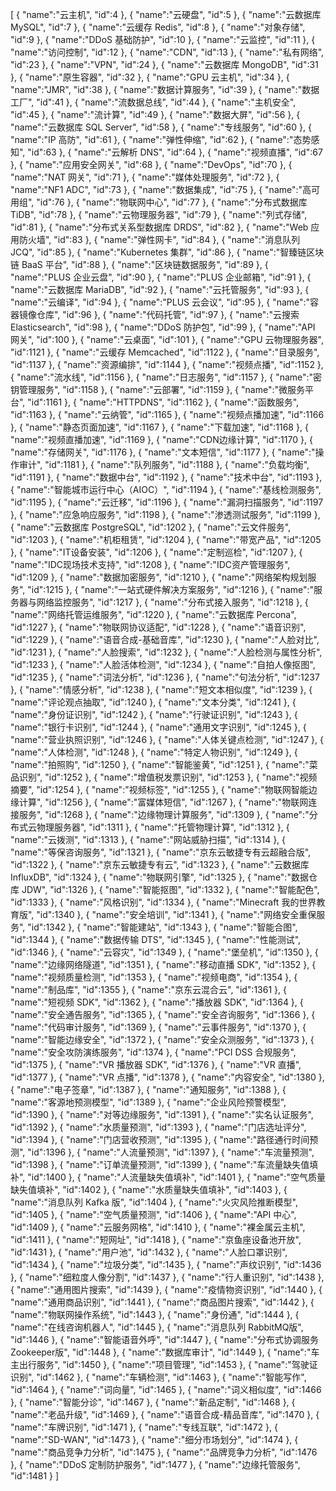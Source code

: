 [
	{
		"name":"云主机",
		"id":4
	},
	{
		"name":"云硬盘",
		"id":5
	},
	{
		"name":"云数据库 MySQL",
		"id":7
	},
	{
		"name":"云缓存 Redis",
		"id":8
	},
	{
		"name":"对象存储",
		"id":9
	},
	{
		"name":"DDoS 基础防护",
		"id":10
	},
	{
		"name":"云监控",
		"id":11
	},
	{
		"name":"访问控制",
		"id":12
	},
	{
		"name":"CDN",
		"id":13
	},
	{
		"name":"私有网络",
		"id":23
	},
	{
		"name":"VPN",
		"id":24
	},
	{
		"name":"云数据库 MongoDB",
		"id":31
	},
	{
		"name":"原生容器",
		"id":32
	},
	{
		"name":"GPU 云主机",
		"id":34
	},
	{
		"name":"JMR",
		"id":38
	},
	{
		"name":"数据计算服务",
		"id":39
	},
	{
		"name":"数据工厂",
		"id":41
	},
	{
		"name":"流数据总线",
		"id":44
	},
	{
		"name":"主机安全",
		"id":45
	},
	{
		"name":"流计算",
		"id":49
	},
	{
		"name":"数据大屏",
		"id":56
	},
	{
		"name":"云数据库 SQL Server",
		"id":58
	},
	{
		"name":"专线服务",
		"id":60
	},
	{
		"name":"IP 高防",
		"id":61
	},
	{
		"name":"弹性伸缩",
		"id":62
	},
	{
		"name":"态势感知",
		"id":63
	},
	{
		"name":"云解析 DNS",
		"id":64
	},
	{
		"name":"视频直播",
		"id":67
	},
	{
		"name":"应用安全网关",
		"id":68
	},
	{
		"name":"DevOps",
		"id":70
	},
	{
		"name":"NAT 网关",
		"id":71
	},
	{
		"name":"媒体处理服务",
		"id":72
	},
	{
		"name":"NF1 ADC",
		"id":73
	},
	{
		"name":"数据集成",
		"id":75
	},
	{
		"name":"高可用组",
		"id":76
	},
	{
		"name":"物联网中心",
		"id":77
	},
	{
		"name":"分布式数据库 TiDB",
		"id":78
	},
	{
		"name":"云物理服务器",
		"id":79
	},
	{
		"name":"列式存储",
		"id":81
	},
	{
		"name":"分布式关系型数据库 DRDS",
		"id":82
	},
	{
		"name":"Web 应用防火墙",
		"id":83
	},
	{
		"name":"弹性网卡",
		"id":84
	},
	{
		"name":"消息队列 JCQ",
		"id":85
	},
	{
		"name":"Kubernetes 集群",
		"id":86
	},
	{
		"name":"智臻链区块链 BaaS 平台",
		"id":88
	},
	{
		"name":"区块链数据服务",
		"id":89
	},
	{
		"name":"PLUS 企业云盘",
		"id":90
	},
	{
		"name":"PLUS 企业邮箱",
		"id":91
	},
	{
		"name":"云数据库 MariaDB",
		"id":92
	},
	{
		"name":"云托管服务",
		"id":93
	},
	{
		"name":"云编译",
		"id":94
	},
	{
		"name":"PLUS 云会议",
		"id":95
	},
	{
		"name":"容器镜像仓库",
		"id":96
	},
	{
		"name":"代码托管",
		"id":97
	},
	{
		"name":"云搜索 Elasticsearch",
		"id":98
	},
	{
		"name":"DDoS 防护包",
		"id":99
	},
	{
		"name":"API 网关",
		"id":100
	},
	{
		"name":"云桌面",
		"id":101
	},
	{
		"name":"GPU 云物理服务器",
		"id":1121
	},
	{
		"name":"云缓存 Memcached",
		"id":1122
	},
	{
		"name":"目录服务",
		"id":1137
	},
	{
		"name":"资源编排",
		"id":1144
	},
	{
		"name":"视频点播",
		"id":1152
	},
	{
		"name":"流水线",
		"id":1156
	},
	{
		"name":"日志服务",
		"id":1157
	},
	{
		"name":"密钥管理服务",
		"id":1158
	},
	{
		"name":"云部署",
		"id":1159
	},
	{
		"name":"微服务平台",
		"id":1161
	},
	{
		"name":"HTTPDNS",
		"id":1162
	},
	{
		"name":"函数服务",
		"id":1163
	},
	{
		"name":"云纳管",
		"id":1165
	},
	{
		"name":"视频点播加速",
		"id":1166
	},
	{
		"name":"静态页面加速",
		"id":1167
	},
	{
		"name":"下载加速",
		"id":1168
	},
	{
		"name":"视频直播加速",
		"id":1169
	},
	{
		"name":"CDN边缘计算",
		"id":1170
	},
	{
		"name":"存储网关",
		"id":1176
	},
	{
		"name":"文本短信",
		"id":1177
	},
	{
		"name":"操作审计",
		"id":1181
	},
	{
		"name":"队列服务",
		"id":1188
	},
	{
		"name":"负载均衡",
		"id":1191
	},
	{
		"name":"数据中台",
		"id":1192
	},
	{
		"name":"技术中台",
		"id":1193
	},
	{
		"name":"智能城市运行中心（AIOC）",
		"id":1194
	},
	{
		"name":"基线检测服务",
		"id":1195
	},
	{
		"name":"云迁移",
		"id":1196
	},
	{
		"name":"漏洞扫描服务",
		"id":1197
	},
	{
		"name":"应急响应服务",
		"id":1198
	},
	{
		"name":"渗透测试服务",
		"id":1199
	},
	{
		"name":"云数据库 PostgreSQL",
		"id":1202
	},
	{
		"name":"云文件服务",
		"id":1203
	},
	{
		"name":"机柜租赁",
		"id":1204
	},
	{
		"name":"带宽产品",
		"id":1205
	},
	{
		"name":"IT设备安装",
		"id":1206
	},
	{
		"name":"定制巡检",
		"id":1207
	},
	{
		"name":"IDC现场技术支持",
		"id":1208
	},
	{
		"name":"IDC资产管理服务",
		"id":1209
	},
	{
		"name":"数据加密服务",
		"id":1210
	},
	{
		"name":"网络架构规划服务",
		"id":1215
	},
	{
		"name":"一站式硬件解决方案服务",
		"id":1216
	},
	{
		"name":"服务器与网络监控服务",
		"id":1217
	},
	{
		"name":"分布式接入服务",
		"id":1218
	},
	{
		"name":"网络托管运维服务",
		"id":1220
	},
	{
		"name":"云数据库 Percona",
		"id":1227
	},
	{
		"name":"物联网协议适配",
		"id":1228
	},
	{
		"name":"语音识别",
		"id":1229
	},
	{
		"name":"语音合成-基础音库",
		"id":1230
	},
	{
		"name":"人脸对比",
		"id":1231
	},
	{
		"name":"人脸搜索",
		"id":1232
	},
	{
		"name":"人脸检测与属性分析",
		"id":1233
	},
	{
		"name":"人脸活体检测",
		"id":1234
	},
	{
		"name":"自拍人像抠图",
		"id":1235
	},
	{
		"name":"词法分析",
		"id":1236
	},
	{
		"name":"句法分析",
		"id":1237
	},
	{
		"name":"情感分析",
		"id":1238
	},
	{
		"name":"短文本相似度",
		"id":1239
	},
	{
		"name":"评论观点抽取",
		"id":1240
	},
	{
		"name":"文本分类",
		"id":1241
	},
	{
		"name":"身份证识别",
		"id":1242
	},
	{
		"name":"行驶证识别",
		"id":1243
	},
	{
		"name":"银行卡识别",
		"id":1244
	},
	{
		"name":"通用文字识别",
		"id":1245
	},
	{
		"name":"营业执照识别",
		"id":1246
	},
	{
		"name":"人体关键点检测",
		"id":1247
	},
	{
		"name":"人体检测",
		"id":1248
	},
	{
		"name":"特定人物识别",
		"id":1249
	},
	{
		"name":"拍照购",
		"id":1250
	},
	{
		"name":"智能鉴黄",
		"id":1251
	},
	{
		"name":"菜品识别",
		"id":1252
	},
	{
		"name":"增值税发票识别",
		"id":1253
	},
	{
		"name":"视频摘要",
		"id":1254
	},
	{
		"name":"视频标签",
		"id":1255
	},
	{
		"name":"物联网智能边缘计算",
		"id":1256
	},
	{
		"name":"富媒体短信",
		"id":1267
	},
	{
		"name":"物联网连接服务",
		"id":1268
	},
	{
		"name":"边缘物理计算服务",
		"id":1309
	},
	{
		"name":"分布式云物理服务器",
		"id":1311
	},
	{
		"name":"托管物理计算",
		"id":1312
	},
	{
		"name":"云拨测",
		"id":1313
	},
	{
		"name":"网站威胁扫描",
		"id":1314
	},
	{
		"name":"等保咨询服务",
		"id":1321
	},
	{
		"name":"京东云敏捷专有云超融合版",
		"id":1322
	},
	{
		"name":"京东云敏捷专有云",
		"id":1323
	},
	{
		"name":"云数据库 InfluxDB",
		"id":1324
	},
	{
		"name":"物联网引擎",
		"id":1325
	},
	{
		"name":"数据仓库 JDW",
		"id":1326
	},
	{
		"name":"智能抠图",
		"id":1332
	},
	{
		"name":"智能配色",
		"id":1333
	},
	{
		"name":"风格识别",
		"id":1334
	},
	{
		"name":"Minecraft 我的世界教育版",
		"id":1340
	},
	{
		"name":"安全培训",
		"id":1341
	},
	{
		"name":"网络安全重保服务",
		"id":1342
	},
	{
		"name":"智能建站",
		"id":1343
	},
	{
		"name":"智能合图",
		"id":1344
	},
	{
		"name":"数据传输 DTS",
		"id":1345
	},
	{
		"name":"性能测试",
		"id":1346
	},
	{
		"name":"云容灾",
		"id":1349
	},
	{
		"name":"堡垒机",
		"id":1350
	},
	{
		"name":"边缘网络隧道",
		"id":1351
	},
	{
		"name":"移动直播 SDK",
		"id":1352
	},
	{
		"name":"视频质量检测",
		"id":1353
	},
	{
		"name":"视频电商",
		"id":1354
	},
	{
		"name":"制品库",
		"id":1355
	},
	{
		"name":"京东云混合云",
		"id":1361
	},
	{
		"name":"短视频 SDK",
		"id":1362
	},
	{
		"name":"播放器 SDK",
		"id":1364
	},
	{
		"name":"安全通告服务",
		"id":1365
	},
	{
		"name":"安全咨询服务",
		"id":1366
	},
	{
		"name":"代码审计服务",
		"id":1369
	},
	{
		"name":"云事件服务",
		"id":1370
	},
	{
		"name":"智能边缘安全",
		"id":1372
	},
	{
		"name":"安全众测服务",
		"id":1373
	},
	{
		"name":"安全攻防演练服务",
		"id":1374
	},
	{
		"name":"PCI DSS 合规服务",
		"id":1375
	},
	{
		"name":"VR 播放器 SDK",
		"id":1376
	},
	{
		"name":"VR 直播",
		"id":1377
	},
	{
		"name":"VR 点播",
		"id":1378
	},
	{
		"name":"内容安全",
		"id":1380
	},
	{
		"name":"电子签章",
		"id":1387
	},
	{
		"name":"通知服务",
		"id":1388
	},
	{
		"name":"客源地预测模型",
		"id":1389
	},
	{
		"name":"企业风险预警模型",
		"id":1390
	},
	{
		"name":"对等边缘服务",
		"id":1391
	},
	{
		"name":"实名认证服务",
		"id":1392
	},
	{
		"name":"水质量预测",
		"id":1393
	},
	{
		"name":"门店选址评分",
		"id":1394
	},
	{
		"name":"门店营收预测",
		"id":1395
	},
	{
		"name":"路径通行时间预测",
		"id":1396
	},
	{
		"name":"人流量预测",
		"id":1397
	},
	{
		"name":"车流量预测",
		"id":1398
	},
	{
		"name":"订单流量预测",
		"id":1399
	},
	{
		"name":"车流量缺失值填补",
		"id":1400
	},
	{
		"name":"人流量缺失值填补",
		"id":1401
	},
	{
		"name":"空气质量缺失值填补",
		"id":1402
	},
	{
		"name":"水质量缺失值填补",
		"id":1403
	},
	{
		"name":"消息队列 Kafka 版",
		"id":1404
	},
	{
		"name":"火灾风险推断模型",
		"id":1405
	},
	{
		"name":"空气质量预测",
		"id":1406
	},
	{
		"name":"API 中心",
		"id":1409
	},
	{
		"name":"云服务网格",
		"id":1410
	},
	{
		"name":"裸金属云主机",
		"id":1411
	},
	{
		"name":"短网址",
		"id":1418
	},
	{
		"name":"京鱼座设备池开放",
		"id":1431
	},
	{
		"name":"用户池",
		"id":1432
	},
	{
		"name":"人脸口罩识别",
		"id":1434
	},
	{
		"name":"垃圾分类",
		"id":1435
	},
	{
		"name":"声纹识别",
		"id":1436
	},
	{
		"name":"细粒度人像分割",
		"id":1437
	},
	{
		"name":"行人重识别",
		"id":1438
	},
	{
		"name":"通用图片搜索",
		"id":1439
	},
	{
		"name":"疫情物资识别",
		"id":1440
	},
	{
		"name":"通用商品识别",
		"id":1441
	},
	{
		"name":"商品图片搜索",
		"id":1442
	},
	{
		"name":"物联网操作系统",
		"id":1443
	},
	{
		"name":"身份通",
		"id":1444
	},
	{
		"name":"在线咨询机器人",
		"id":1445
	},
	{
		"name":"消息队列 RabbitMQ版",
		"id":1446
	},
	{
		"name":"智能语音外呼",
		"id":1447
	},
	{
		"name":"分布式协调服务Zookeeper版",
		"id":1448
	},
	{
		"name":"数据库审计",
		"id":1449
	},
	{
		"name":"车主出行服务",
		"id":1450
	},
	{
		"name":"项目管理",
		"id":1453
	},
	{
		"name":"驾驶证识别",
		"id":1462
	},
	{
		"name":"车辆检测",
		"id":1463
	},
	{
		"name":"智能写作",
		"id":1464
	},
	{
		"name":"词向量",
		"id":1465
	},
	{
		"name":"词义相似度",
		"id":1466
	},
	{
		"name":"智能分诊",
		"id":1467
	},
	{
		"name":"新品定制",
		"id":1468
	},
	{
		"name":"老品升级",
		"id":1469
	},
	{
		"name":"语音合成-精品音库",
		"id":1470
	},
	{
		"name":"车牌识别",
		"id":1471
	},
	{
		"name":"专线互联",
		"id":1472
	},
	{
		"name":"SD-WAN",
		"id":1473
	},
	{
		"name":"细分市场划分",
		"id":1474
	},
	{
		"name":"商品竞争力分析",
		"id":1475
	},
	{
		"name":"品牌竞争力分析",
		"id":1476
	},
	{
		"name":"DDoS 定制防护服务",
		"id":1477
	},
	{
		"name":"边缘托管服务",
		"id":1481
	}
]